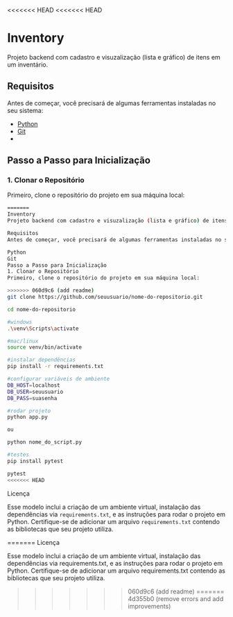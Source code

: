 <<<<<<< HEAD
<<<<<<< HEAD
# Inventory

Projeto backend com cadastro e visuzalização (lista e gráfico) de itens em um inventário.

## Requisitos

Antes de começar, você precisará de algumas ferramentas instaladas no seu sistema:

- [Python](https://www.python.org/downloads/) 
- [Git](https://git-scm.com/)
- 
## Passo a Passo para Inicialização

### 1. Clonar o Repositório

Primeiro, clone o repositório do projeto em sua máquina local:

```bash
=======
Inventory
Projeto backend com cadastro e visuzalização (lista e gráfico) de itens em um inventário.

Requisitos
Antes de começar, você precisará de algumas ferramentas instaladas no seu sistema:

Python
Git
Passo a Passo para Inicialização
1. Clonar o Repositório
Primeiro, clone o repositório do projeto em sua máquina local:

>>>>>>> 060d9c6 (add readme)
git clone https://github.com/seuusuario/nome-do-repositorio.git

cd nome-do-repositorio

#windows
.\venv\Scripts\activate

#mac/linux
source venv/bin/activate

#instalar dependências
pip install -r requirements.txt

#configurar variáveis de ambiente
DB_HOST=localhost
DB_USER=seuusuario
DB_PASS=suasenha

#rodar projeto
python app.py

ou

python nome_do_script.py

#testes
pip install pytest

pytest
<<<<<<< HEAD

```
Licença


Esse modelo inclui a criação de um ambiente virtual, instalação das dependências via `requirements.txt`, e as instruções para rodar o projeto em Python. Certifique-se de adicionar um arquivo `requirements.txt` contendo as bibliotecas que seu projeto utiliza.


=======
Licença

Esse modelo inclui a criação de um ambiente virtual, instalação das dependências via requirements.txt, e as instruções para rodar o projeto em Python. Certifique-se de adicionar um arquivo requirements.txt contendo as bibliotecas que seu projeto utiliza.
>>>>>>> 060d9c6 (add readme)
=======
>>>>>>> 4d355b0 (remove errors and add improvements)
